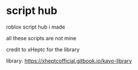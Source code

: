 # script hub
roblox script hub i made

all these scripts are not mine

credit to xHeptc for the library

library: https://xheptcofficial.gitbook.io/kavo-library
